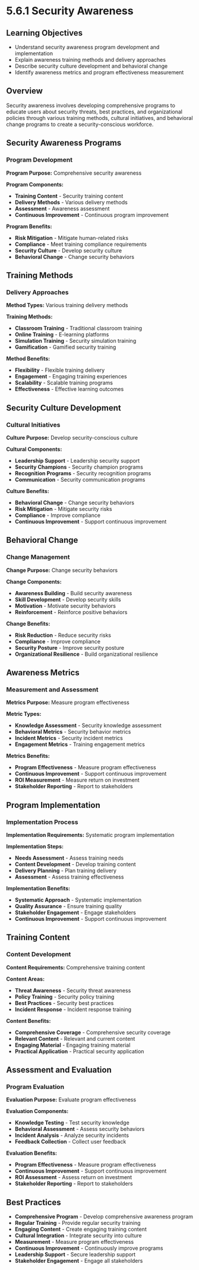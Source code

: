 # 5.6.1 Security Awareness

## Learning Objectives
- Understand security awareness program development and implementation
- Explain awareness training methods and delivery approaches
- Describe security culture development and behavioral change
- Identify awareness metrics and program effectiveness measurement

## Overview
Security awareness involves developing comprehensive programs to educate users about security threats, best practices, and organizational policies through various training methods, cultural initiatives, and behavioral change programs to create a security-conscious workforce.

## Security Awareness Programs

### Program Development
**Program Purpose:** Comprehensive security awareness

**Program Components:**
- **Training Content** - Security training content
- **Delivery Methods** - Various delivery methods
- **Assessment** - Awareness assessment
- **Continuous Improvement** - Continuous program improvement

**Program Benefits:**
- **Risk Mitigation** - Mitigate human-related risks
- **Compliance** - Meet training compliance requirements
- **Security Culture** - Develop security culture
- **Behavioral Change** - Change security behaviors

## Training Methods

### Delivery Approaches
**Method Types:** Various training delivery methods

**Training Methods:**
- **Classroom Training** - Traditional classroom training
- **Online Training** - E-learning platforms
- **Simulation Training** - Security simulation training
- **Gamification** - Gamified security training

**Method Benefits:**
- **Flexibility** - Flexible training delivery
- **Engagement** - Engaging training experiences
- **Scalability** - Scalable training programs
- **Effectiveness** - Effective learning outcomes

## Security Culture Development

### Cultural Initiatives
**Culture Purpose:** Develop security-conscious culture

**Cultural Components:**
- **Leadership Support** - Leadership security support
- **Security Champions** - Security champion programs
- **Recognition Programs** - Security recognition programs
- **Communication** - Security communication programs

**Culture Benefits:**
- **Behavioral Change** - Change security behaviors
- **Risk Mitigation** - Mitigate security risks
- **Compliance** - Improve compliance
- **Continuous Improvement** - Support continuous improvement

## Behavioral Change

### Change Management
**Change Purpose:** Change security behaviors

**Change Components:**
- **Awareness Building** - Build security awareness
- **Skill Development** - Develop security skills
- **Motivation** - Motivate security behaviors
- **Reinforcement** - Reinforce positive behaviors

**Change Benefits:**
- **Risk Reduction** - Reduce security risks
- **Compliance** - Improve compliance
- **Security Posture** - Improve security posture
- **Organizational Resilience** - Build organizational resilience

## Awareness Metrics

### Measurement and Assessment
**Metrics Purpose:** Measure program effectiveness

**Metric Types:**
- **Knowledge Assessment** - Security knowledge assessment
- **Behavioral Metrics** - Security behavior metrics
- **Incident Metrics** - Security incident metrics
- **Engagement Metrics** - Training engagement metrics

**Metrics Benefits:**
- **Program Effectiveness** - Measure program effectiveness
- **Continuous Improvement** - Support continuous improvement
- **ROI Measurement** - Measure return on investment
- **Stakeholder Reporting** - Report to stakeholders

## Program Implementation

### Implementation Process
**Implementation Requirements:** Systematic program implementation

**Implementation Steps:**
- **Needs Assessment** - Assess training needs
- **Content Development** - Develop training content
- **Delivery Planning** - Plan training delivery
- **Assessment** - Assess training effectiveness

**Implementation Benefits:**
- **Systematic Approach** - Systematic implementation
- **Quality Assurance** - Ensure training quality
- **Stakeholder Engagement** - Engage stakeholders
- **Continuous Improvement** - Support continuous improvement

## Training Content

### Content Development
**Content Requirements:** Comprehensive training content

**Content Areas:**
- **Threat Awareness** - Security threat awareness
- **Policy Training** - Security policy training
- **Best Practices** - Security best practices
- **Incident Response** - Incident response training

**Content Benefits:**
- **Comprehensive Coverage** - Comprehensive security coverage
- **Relevant Content** - Relevant and current content
- **Engaging Material** - Engaging training material
- **Practical Application** - Practical security application

## Assessment and Evaluation

### Program Evaluation
**Evaluation Purpose:** Evaluate program effectiveness

**Evaluation Components:**
- **Knowledge Testing** - Test security knowledge
- **Behavioral Assessment** - Assess security behaviors
- **Incident Analysis** - Analyze security incidents
- **Feedback Collection** - Collect user feedback

**Evaluation Benefits:**
- **Program Effectiveness** - Measure program effectiveness
- **Continuous Improvement** - Support continuous improvement
- **ROI Assessment** - Assess return on investment
- **Stakeholder Reporting** - Report to stakeholders

## Best Practices
- **Comprehensive Program** - Develop comprehensive awareness program
- **Regular Training** - Provide regular security training
- **Engaging Content** - Create engaging training content
- **Cultural Integration** - Integrate security into culture
- **Measurement** - Measure program effectiveness
- **Continuous Improvement** - Continuously improve programs
- **Leadership Support** - Secure leadership support
- **Stakeholder Engagement** - Engage all stakeholders